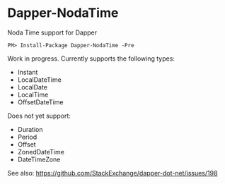 Dapper-NodaTime
===============

Noda Time support for Dapper


```
PM> Install-Package Dapper-NodaTime -Pre
```

Work in progress.  Currently supports the following types:

- Instant
- LocalDateTime
- LocalDate
- LocalTime
- OffsetDateTime


Does not yet support:

- Duration
- Period
- Offset
- ZonedDateTime
- DateTimeZone

See also:  https://github.com/StackExchange/dapper-dot-net/issues/198
